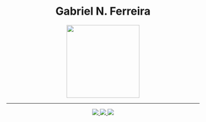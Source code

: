 <div class="title">
    <h1>Gabriel N. Ferreira</h1>
</div>
<div class="stats">
    <img src="https://apii-github.vercel.app/api/ogabriell" height="190">
    <hr>
</div>
<div class="icons">
    <a href="https://steamcommunity.com/id/ogabriell">
        <img src="https://img.shields.io/badge/Steam-2a475e?style=for-the-badge&logo=steam&logoColor=white">
    </a>
    <a href="https://www.linkedin.com/in/ogabriell/">
        <img src="https://img.shields.io/badge/LinkedIn-0077B5?style=for-the-badge&logo=linkedin&logoColor=white">
    </a>
    <a href="https://ogabriell.com">
        <img src="https://img.shields.io/badge/website-000000?style=for-the-badge&logo=About.me&logoColor=white">
    </a>
</div>

<style>
    .title{
        text-align: center;
    }
    .icons{
        text-align: center;
    }
    .icons > a:hover{
        text-decoration: none;
    } 
    .stats{
        text-align: center;
    }
</style>